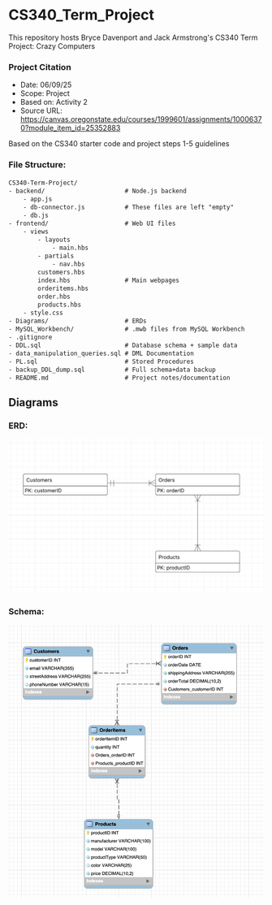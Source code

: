 # CS340_Term_Project

This repository hosts Bryce Davenport and Jack Armstrong's CS340 Term Project: Crazy Computers

### Project Citation
- Date: 06/09/25
- Scope: Project
- Based on: Activity 2
- Source URL: https://canvas.oregonstate.edu/courses/1999601/assignments/10006370?module_item_id=25352883

Based on the CS340 starter code and project steps 1-5 guidelines

### File Structure:
```
CS340-Term-Project/
- backend/                      # Node.js backend
    - app.js
    - db-connector.js           # These files are left "empty"
    - db.js                              
- frontend/                     # Web UI files
    - views
        - layouts
            - main.hbs
        - partials
            - nav.hbs
        customers.hbs
        index.hbs               # Main webpages
        orderitems.hbs          
        order.hbs
        products.hbs
    - style.css
- Diagrams/                     # ERDs
- MySQL_Workbench/              # .mwb files from MySQL Workbench
- .gitignore                       
- DDL.sql                       # Database schema + sample data
- data_manipulation_queries.sql # DML Documentation
- PL.sql                        # Stored Procedures 
- backup_DDL_dump.sql           # Full schema+data backup
- README.md                     # Project notes/documentation
```

## Diagrams

### ERD:
![Simple ERD Diagram](/Diagrams/PS2_ERD.png)

### Schema:
![Database Schema](/Diagrams/PS3_Schema.png)
